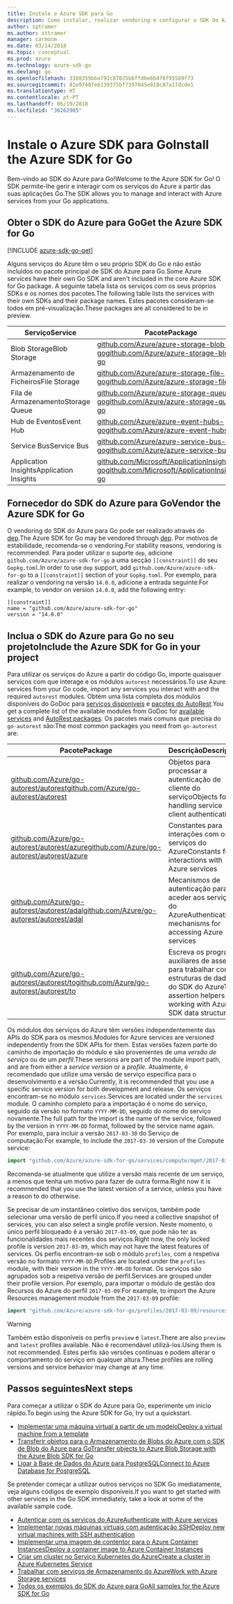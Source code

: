```yaml
---
title: Instale o Azure SDK para Go
description: Como instalar, realizar vendoring e configurar o SDK do Azure para Go.
author: sptramer
ms.author: sttramer
manager: carmonm
ms.date: 03/14/2018
ms.topic: conceptual
ms.prod: azure
ms.technology: azure-sdk-go
ms.devlang: go
ms.openlocfilehash: 3388359bba791c87025b6ffd0e6b476f95589f73
ms.sourcegitcommit: 81e97407e6139375bf7357045e818c87a17dcde1
ms.translationtype: HT
ms.contentlocale: pt-PT
ms.lasthandoff: 06/19/2018
ms.locfileid: "36262985"
---
```

# <a name="install-the-azure-sdk-for-go"></a><span data-ttu-id="0468e-103">Instale o Azure SDK para Go</span><span class="sxs-lookup"><span data-stu-id="0468e-103">Install the Azure SDK for Go</span></span>

<span data-ttu-id="0468e-104">Bem-vindo ao SDK do Azure para Go!</span><span class="sxs-lookup"><span data-stu-id="0468e-104">Welcome to the Azure SDK for Go!</span></span> <span data-ttu-id="0468e-105">O SDK permite-lhe gerir e interagir com os serviços do Azure a partir das suas aplicações Go.</span><span class="sxs-lookup"><span data-stu-id="0468e-105">The SDK allows you to manage and interact with Azure services from your Go applications.</span></span>

## <a name="get-the-azure-sdk-for-go"></a><span data-ttu-id="0468e-106">Obter o SDK do Azure para Go</span><span class="sxs-lookup"><span data-stu-id="0468e-106">Get the Azure SDK for Go</span></span>

[!INCLUDE [azure-sdk-go-get](includes/azure-sdk-go-get.md)]

<span data-ttu-id="0468e-107">Alguns serviços do Azure têm o seu próprio SDK do Go e não estão incluídos no pacote principal de SDK do Azure para Go.</span><span class="sxs-lookup"><span data-stu-id="0468e-107">Some Azure services have their own Go SDK and aren't included in the core Azure SDK for Go package.</span></span> <span data-ttu-id="0468e-108">A seguinte tabela lista os serviços com os seus próprios SDKs e os nomes dos pacotes.</span><span class="sxs-lookup"><span data-stu-id="0468e-108">The following table lists the services with their own SDKs and their package names.</span></span> <span data-ttu-id="0468e-109">Estes pacotes consideram-se todos em pré-visualização.</span><span class="sxs-lookup"><span data-stu-id="0468e-109">These packages are all considered to be in preview.</span></span>

| <span data-ttu-id="0468e-110">Serviço</span><span class="sxs-lookup"><span data-stu-id="0468e-110">Service</span></span> | <span data-ttu-id="0468e-111">Pacote</span><span class="sxs-lookup"><span data-stu-id="0468e-111">Package</span></span> |
|---------|---------|
| <span data-ttu-id="0468e-112">Blob Storage</span><span class="sxs-lookup"><span data-stu-id="0468e-112">Blob Storage</span></span> | [<span data-ttu-id="0468e-113">github.com/Azure/azure-storage-blob-go</span><span class="sxs-lookup"><span data-stu-id="0468e-113">github.com/Azure/azure-storage-blob-go</span></span>](https://github.com/Azure/azure-storage-blob-go) |
| <span data-ttu-id="0468e-114">Armazenamento de Ficheiros</span><span class="sxs-lookup"><span data-stu-id="0468e-114">File Storage</span></span> | [<span data-ttu-id="0468e-115">github.com/Azure/azure-storage-file-go</span><span class="sxs-lookup"><span data-stu-id="0468e-115">github.com/Azure/azure-storage-file-go</span></span>](https://github.com/Azure/azure-storage-file-go) |
| <span data-ttu-id="0468e-116">Fila de Armazenamento</span><span class="sxs-lookup"><span data-stu-id="0468e-116">Storage Queue</span></span> | [<span data-ttu-id="0468e-117">github.com/Azure/azure-storage-queue-go</span><span class="sxs-lookup"><span data-stu-id="0468e-117">github.com/Azure/azure-storage-queue-go</span></span>](https://github.com/Azure/azure-storage-queue-go) |
| <span data-ttu-id="0468e-118">Hub de Eventos</span><span class="sxs-lookup"><span data-stu-id="0468e-118">Event Hub</span></span> | [<span data-ttu-id="0468e-119">github.com/Azure/azure-event-hubs-go</span><span class="sxs-lookup"><span data-stu-id="0468e-119">github.com/Azure/azure-event-hubs-go</span></span>](https://github.com/Azure/azure-event-hubs-go) |
| <span data-ttu-id="0468e-120">Service Bus</span><span class="sxs-lookup"><span data-stu-id="0468e-120">Service Bus</span></span> | [<span data-ttu-id="0468e-121">github.com/Azure/azure-service-bus-go</span><span class="sxs-lookup"><span data-stu-id="0468e-121">github.com/Azure/azure-service-bus-go</span></span>](https://github.com/Azure/azure-service-bus-go) |
| <span data-ttu-id="0468e-122">Application Insights</span><span class="sxs-lookup"><span data-stu-id="0468e-122">Application Insights</span></span> | [<span data-ttu-id="0468e-123">github.com/Microsoft/ApplicationInsights-go</span><span class="sxs-lookup"><span data-stu-id="0468e-123">github.com/Microsoft/ApplicationInsights-go</span></span>](https://github.com/Microsoft/ApplicationInsights-go) |

## <a name="vendor-the-azure-sdk-for-go"></a><span data-ttu-id="0468e-124">Fornecedor do SDK do Azure para Go</span><span class="sxs-lookup"><span data-stu-id="0468e-124">Vendor the Azure SDK for Go</span></span>

<span data-ttu-id="0468e-125">O vendoring do SDK do Azure para Go pode ser realizado através do [dep](https://github.com/golang/dep).</span><span class="sxs-lookup"><span data-stu-id="0468e-125">The Azure SDK for Go may be vendored through [dep](https://github.com/golang/dep).</span></span> <span data-ttu-id="0468e-126">Por motivos de estabilidade, recomenda-se o vendoring.</span><span class="sxs-lookup"><span data-stu-id="0468e-126">For stability reasons, vendoring is recommended.</span></span> <span data-ttu-id="0468e-127">Para poder utilizar o suporte `dep`, adicione `github.com/Azure/azure-sdk-for-go` a uma secção `[[constraint]]` do seu `Gopkg.toml`.</span><span class="sxs-lookup"><span data-stu-id="0468e-127">In order to use `dep` support, add `github.com/Azure/azure-sdk-for-go` to a `[[constraint]]` section of your `Gopkg.toml`.</span></span> <span data-ttu-id="0468e-128">Por exemplo, para realizar o vendoring na versão `14.0.0`, adicione a entrada seguinte:</span><span class="sxs-lookup"><span data-stu-id="0468e-128">For example, to vendor on version `14.0.0`, add the following entry:</span></span>

```
[[constraint]]
name = "github.com/Azure/azure-sdk-for-go"
version = "14.0.0"
```

## <a name="include-the-azure-sdk-for-go-in-your-project"></a><span data-ttu-id="0468e-129">Inclua o SDK do Azure para Go no seu projeto</span><span class="sxs-lookup"><span data-stu-id="0468e-129">Include the Azure SDK for Go in your project</span></span>

<span data-ttu-id="0468e-130">Para utilizar os serviços do Azure a partir do código Go, importe quaisquer serviços com que interage e os módulos `autorest` necessários.</span><span class="sxs-lookup"><span data-stu-id="0468e-130">To use Azure services from your Go code, import any services you interact with and the required `autorest` modules.</span></span>
<span data-ttu-id="0468e-131">Obtém uma lista completa dos módulos disponíveis do GoDoc para [serviços disponíveis](https://godoc.org/github.com/Azure/azure-sdk-for-go) e [pacotes do AutoRest](https://godoc.org/github.com/Azure/go-autorest).</span><span class="sxs-lookup"><span data-stu-id="0468e-131">You get a complete list of the available modules from GoDoc for [available services](https://godoc.org/github.com/Azure/azure-sdk-for-go) and [AutoRest packages](https://godoc.org/github.com/Azure/go-autorest).</span></span> <span data-ttu-id="0468e-132">Os pacotes mais comuns que precisa do `go-autorest` são:</span><span class="sxs-lookup"><span data-stu-id="0468e-132">The most common packages you need from `go-autorest` are:</span></span>

| <span data-ttu-id="0468e-133">Pacote</span><span class="sxs-lookup"><span data-stu-id="0468e-133">Package</span></span> | <span data-ttu-id="0468e-134">Descrição</span><span class="sxs-lookup"><span data-stu-id="0468e-134">Description</span></span> |
|---------|-------------|
| <span data-ttu-id="0468e-135">[github.com/Azure/go-autorest/autorest][autorest]</span><span class="sxs-lookup"><span data-stu-id="0468e-135">[github.com/Azure/go-autorest/autorest][autorest]</span></span> | <span data-ttu-id="0468e-136">Objetos para processar a autenticação de cliente do serviço</span><span class="sxs-lookup"><span data-stu-id="0468e-136">Objects for handling service client authentication</span></span> |
| <span data-ttu-id="0468e-137">[github.com/Azure/go-autorest/autorest/azure][autorest/azure]</span><span class="sxs-lookup"><span data-stu-id="0468e-137">[github.com/Azure/go-autorest/autorest/azure][autorest/azure]</span></span> | <span data-ttu-id="0468e-138">Constantes para interações com os serviços do Azure</span><span class="sxs-lookup"><span data-stu-id="0468e-138">Constants for interactions with Azure services</span></span> |
| <span data-ttu-id="0468e-139">[github.com/Azure/go-autorest/autorest/adal][autorest/adal]</span><span class="sxs-lookup"><span data-stu-id="0468e-139">[github.com/Azure/go-autorest/autorest/adal][autorest/adal]</span></span> | <span data-ttu-id="0468e-140">Mecanismos de autenticação para aceder aos serviços do Azure</span><span class="sxs-lookup"><span data-stu-id="0468e-140">Authentication mechanisms for accessing Azure services</span></span> |
| <span data-ttu-id="0468e-141">[github.com/Azure/go-autorest/autorest/to][autorest/to]</span><span class="sxs-lookup"><span data-stu-id="0468e-141">[github.com/Azure/go-autorest/autorest/to][autorest/to]</span></span> | <span data-ttu-id="0468e-142">Escreva os programas auxiliares de asserção para trabalhar com estruturas de dados do SDK do Azure</span><span class="sxs-lookup"><span data-stu-id="0468e-142">Type assertion helpers for working with Azure SDK data structures</span></span> |

[autorest]: https://godoc.org/github.com/Azure/go-autorest/autorest
[autorest/azure]: https://godoc.org/github.com/Azure/go-autorest/autorest/azure
[autorest/adal]: https://godoc.org/github.com/Azure/go-autorest/autorest/adal
[autorest/to]: https://godoc.org/github.com/Azure/go-autorest/autorest/to

<span data-ttu-id="0468e-143">Os módulos dos serviços do Azure têm versões independentemente das APIs do SDK para os mesmos.</span><span class="sxs-lookup"><span data-stu-id="0468e-143">Modules for Azure services are versioned independently from the SDK APIs for them.</span></span> <span data-ttu-id="0468e-144">Estas versões fazem parte do caminho de importação do módulo e são provenientes de uma _versão de serviço_ ou de um _perfil_.</span><span class="sxs-lookup"><span data-stu-id="0468e-144">These versions are part of the module import path, and are from either a _service version_ or a _profile_.</span></span> <span data-ttu-id="0468e-145">Atualmente, é recomendado que utilize uma versão de serviço específica para o desenvolvimento e a versão.</span><span class="sxs-lookup"><span data-stu-id="0468e-145">Currently, it is recommended that you use a specific service version for both development and release.</span></span> <span data-ttu-id="0468e-146">Os serviços encontram-se no módulo `services`.</span><span class="sxs-lookup"><span data-stu-id="0468e-146">Services are located under the `services` module.</span></span> <span data-ttu-id="0468e-147">O caminho completo para a importação é o nome do serviço, seguido da versão no formato `YYYY-MM-DD`, seguido do nome do serviço novamente.</span><span class="sxs-lookup"><span data-stu-id="0468e-147">The full path for the import is the name of the service, followed by the version in `YYYY-MM-DD` format, followed by the service name again.</span></span> <span data-ttu-id="0468e-148">Por exemplo, para incluir a versão `2017-03-30` do Serviço de computação:</span><span class="sxs-lookup"><span data-stu-id="0468e-148">For example, to include the `2017-03-30` version of the Compute service:</span></span>

```go
import "github.com/Azure/azure-sdk-for-go/services/compute/mgmt/2017-03-30/compute"
```

<span data-ttu-id="0468e-149">Recomenda-se atualmente que utilize a versão mais recente de um serviço, a menos que tenha um motivo para fazer de outra forma.</span><span class="sxs-lookup"><span data-stu-id="0468e-149">Right now it is recommended that you use the latest version of a service, unless you have a reason to do otherwise.</span></span>

<span data-ttu-id="0468e-150">Se precisar de um instantâneo coletivo dos serviços, também pode selecionar uma versão de perfil único.</span><span class="sxs-lookup"><span data-stu-id="0468e-150">If you need a collective snapshot of services, you can also select a single profile version.</span></span> <span data-ttu-id="0468e-151">Neste momento, o único perfil bloqueado é a versão `2017-03-09`, que pode não ter as funcionalidades mais recentes dos serviços.</span><span class="sxs-lookup"><span data-stu-id="0468e-151">Right now, the only locked profile is version `2017-03-09`, which may not have the latest features of services.</span></span> <span data-ttu-id="0468e-152">Os perfis encontram-se sob o módulo `profiles`, com a respetiva versão no formato `YYYY-MM-DD`.</span><span class="sxs-lookup"><span data-stu-id="0468e-152">Profiles are located under the `profiles` module, with their version in the `YYYY-MM-DD` format.</span></span> <span data-ttu-id="0468e-153">Os serviços são agrupados sob a respetiva versão de perfil.</span><span class="sxs-lookup"><span data-stu-id="0468e-153">Services are grouped under their profile version.</span></span> <span data-ttu-id="0468e-154">Por exemplo, para importar o módulo de gestão dos Recursos do Azure do perfil `2017-03-09`:</span><span class="sxs-lookup"><span data-stu-id="0468e-154">For example, to import the Azure Resources management module from the `2017-03-09` profile:</span></span>

```go
import "github.com/Azure/azure-sdk-for-go/profiles/2017-03-09/resources/mgmt/resources"
```

> [!WARNING]
> <span data-ttu-id="0468e-155">Também estão disponíveis os perfis `preview` e `latest`.</span><span class="sxs-lookup"><span data-stu-id="0468e-155">There are also `preview` and `latest` profiles available.</span></span> <span data-ttu-id="0468e-156">Não é recomendável utilizá-los.</span><span class="sxs-lookup"><span data-stu-id="0468e-156">Using them is not recommended.</span></span> <span data-ttu-id="0468e-157">Estes perfis são versões contínuas e podem alterar o comportamento do serviço em qualquer altura.</span><span class="sxs-lookup"><span data-stu-id="0468e-157">These profiles are rolling versions and service behavior may change at any time.</span></span>

## <a name="next-steps"></a><span data-ttu-id="0468e-158">Passos seguintes</span><span class="sxs-lookup"><span data-stu-id="0468e-158">Next steps</span></span>

<span data-ttu-id="0468e-159">Para começar a utilizar o SDK do Azure para Go, experimente um início rápido.</span><span class="sxs-lookup"><span data-stu-id="0468e-159">To begin using the Azure SDK for Go, try out a quickstart.</span></span>

* [<span data-ttu-id="0468e-160">Implementar uma máquina virtual a partir de um modelo</span><span class="sxs-lookup"><span data-stu-id="0468e-160">Deploy a virtual machine from a template</span></span>](azure-sdk-go-qs-vm.md)
* [<span data-ttu-id="0468e-161">Transferir objetos para o Armazenamento de Blobs do Azure com o SDK de Blob do Azure para Go</span><span class="sxs-lookup"><span data-stu-id="0468e-161">Transfer objects to Azure Blob Storage with the Azure Blob SDK for Go</span></span>](/azure/storage/blobs/storage-quickstart-blobs-go?toc=%2fgo%2fazure%2ftoc.json)
* [<span data-ttu-id="0468e-162">Ligar à Base de Dados do Azure para PostgreSQL</span><span class="sxs-lookup"><span data-stu-id="0468e-162">Connect to Azure Database for PostgreSQL</span></span>](/azure/postgresql/connect-go?toc=%2fgo%2fazure%2ftoc.json)

<span data-ttu-id="0468e-163">Se pretender começar a utilizar outros serviços no SDK Go imediatamente, veja alguns códigos de exemplo disponíveis.</span><span class="sxs-lookup"><span data-stu-id="0468e-163">If you want to get started with other services in the Go SDK immediately, take a look at some of the available sample code.</span></span>

* [<span data-ttu-id="0468e-164">Autenticar com os serviços do Azure</span><span class="sxs-lookup"><span data-stu-id="0468e-164">Authenticate with Azure services</span></span>](https://github.com/Azure-Samples/azure-sdk-for-go-samples/tree/master/iam)
* [<span data-ttu-id="0468e-165">Implementar novas máquinas virtuais com autenticação SSH</span><span class="sxs-lookup"><span data-stu-id="0468e-165">Deploy new virtual machines with SSH authentication</span></span>](https://github.com/Azure-Samples/azure-sdk-for-go-samples/tree/master/compute)
* [<span data-ttu-id="0468e-166">Implementar uma imagem de contentor para o Azure Container Instances</span><span class="sxs-lookup"><span data-stu-id="0468e-166">Deploy a container image to Azure Container Instances</span></span>](https://github.com/Azure-Samples/azure-sdk-for-go-samples/tree/master/containerinstance)
* [<span data-ttu-id="0468e-167">Criar um cluster no Serviço Kubernetes do Azure</span><span class="sxs-lookup"><span data-stu-id="0468e-167">Create a cluster in Azure Kubernetes Service</span></span>](https://github.com/Azure-Samples/azure-sdk-for-go-samples/tree/master/containerservice)
* [<span data-ttu-id="0468e-168">Trabalhar com serviços de Armazenamento do Azure</span><span class="sxs-lookup"><span data-stu-id="0468e-168">Work with Azure Storage services</span></span>](https://github.com/Azure-Samples/azure-sdk-for-go-samples/tree/master/storage)
* [<span data-ttu-id="0468e-169">Todos os exemplos do SDK do Azure para Go</span><span class="sxs-lookup"><span data-stu-id="0468e-169">All samples for the Azure SDK for Go</span></span>](https://github.com/azure-samples/azure-sdk-for-go-samples)
